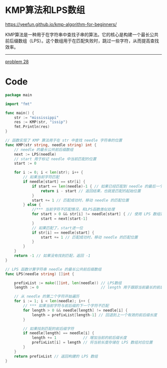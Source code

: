 # KMP算法和LPS数组

<https://yeefun.github.io/kmp-algorithm-for-beginners/>

KMP算法是一种用于在字符串中查找子串的算法。它的核心是构建一个最长公共前后缀数组（LPS）。这个数组用于在匹配失败时，跳过一些字符，从而提高查找效率。

---

[problem 28](../../Code/28-Find-the-Index-of-the-First-Occurrence-in-a-String/28-Find-the-Index-of-the-First-Occurrence-in-a-String.md)

# Code

```go
package main

import "fmt"

func main() {
	str := "mississippi"
	res := KMP(str, "issip")
	fmt.Println(res)
}

// 函数实现了 KMP 算法用于在 str 中查找 needle 字符串的位置
func KMP(str string, needle string) int {
	// needle 的最长公共前后缀数组
	next := LPS(needle)
	// start 用于标记 needle 中当前匹配的位置
	start := 0

	for i := 0; i < len(str); i++ {
		// 如果当前字符匹配
		if needle[start] == str[i] {
			if start == len(needle)-1 { // 如果已经匹配到 needle 的最后一个字符
				return i - start // 返回结果，也就是匹配的起始位置
			}
			start += 1 // 匹配成功时，移动 needle 的匹配位置
		} else {
			//*** 当前字符不匹配情况，和LPS函数类似处理
			for start > 0 && str[i] != needle[start] { // 使用 LPS 数组进行跳转，直到找到可能的匹配位置或回退到初始位置
				start = next[start-1]
			}
			// 如果匹配了，start进一位
			if str[i] == needle[start] {
				start += 1 // 匹配成功时，移动 needle 的匹配位置
			}
		}
	}
	return -1 // 如果没有找到匹配，返回 -1
}

// LPS 函数计算字符串 needle 的最长公共前后缀数组
func LPS(needle string) []int {

	prefixList := make([]int, len(needle)) // LPS数组
	length := 0                            // length 用于跟踪当前最长的前后缀长度

	// 从 needle 的第二个字符开始遍历
	for i := 1; i < len(needle); i++ {
		// *** 如果当前字符与前后缀的下一个字符不匹配
		for length > 0 && needle[length] != needle[i] {
			length = prefixList[length-1] // 回退到上一个有效的前后缀长度
		}

		// 如果找到匹配的前后缀字符
		if needle[length] == needle[i] {
			length += 1            // 增加当前的前后缀长度
			prefixList[i] = length // 将当前长度存储在 LPS 数组对应位置
		}
	}
	return prefixList // 返回构建的 LPS 数组
}
```